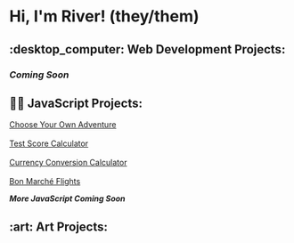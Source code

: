 <h1>Hi, I'm River! (they/them)</h1>

<h2>:desktop_computer: Web Development Projects:</h2>
<h3><i><b>Coming Soon</b></i></h3>

<h2>👨‍💻 JavaScript Projects:</h2>

[Choose Your Own Adventure](https://github.com/riverb-creative/ChooseYourOwnAdventure) 
<br>
<br>
[Test Score Calculator](https://github.com/riverb-creative/TestScoreCalculator)
<br>
<br>
[Currency Conversion Calculator](https://github.com/riverb-creative/CurrencyConversionCalculator)
<br>
<br>
[Bon Marché Flights](https://github.com/riverb-creative/BonMarcheFlights)

<p><i><b>More JavaScript Coming Soon</b></i></p>
<h2>:art: Art Projects:</h2>
<br>




